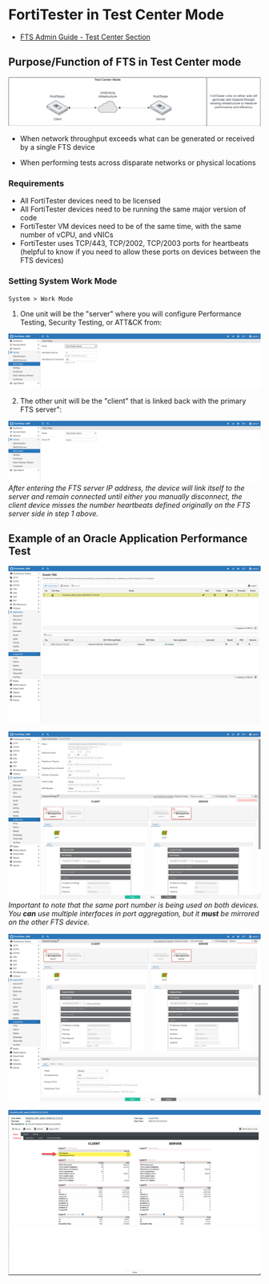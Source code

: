 # FortiTester in Test Center Mode

* [FTS Admin Guide - Test Center Section](https://docs.fortinet.com/document/fortitester/7.4.3/administration-guide/957579/test-center)

## Purpose/Function of FTS in Test Center mode

![FortiTester Test Center Work Mode](./images/fts_test-center-mode.png "Test Center Mode")

* When network throughput exceeds what can be generated or received by a single FTS device

* When performing tests across disparate networks or physical locations

### Requirements

* All FortiTester devices need to be licensed
* All FortiTester devices need to be running the same major version of code
* FortiTester VM devices need to be of the same time, with the same number of vCPU, and vNICs
* FortiTester uses TCP/443, TCP/2002, TCP/2003 ports for heartbeats (helpful to know if you need to allow these ports on devices between the FTS devices)

### Setting System Work Mode

`System > Work Mode`

1. One unit will be the "server" where you will configure Performance Testing, Security Testing, or ATT&CK from:

![FortiTester Test Center Server](./images/fts_test-center-server.png "Test Center Server")

2. The other unit will be the "client" that is linked back with the primary FTS server":

![FortiTester Test Center Client](./images/fts_test-center-client.png "Test Center Client")
_After entering the FTS server IP address, the device will link itself to the server and remain connected until either you manually disconnect, the client device misses the number heartbeats defined originally on the FTS server side in step 1 above._

## Example of an Oracle Application Performance Test

![FortiTester Oracle TNS Performance Test](./images/fts_oracle-TNS_tc1.png "Creating a New Oracle TNS Test Case")

![FortiTester Oracle TNS Performance Test](./images/fts_oracle-TNS_tc2.png "Configuring Oracle TNS Test Case Options")
_Important to note that the same port number is being used on both devices. You __can__ use multiple interfaces in port aggregation, but it __must__ be mirrored on the other FTS device._

![FortiTester Oracle TNS Performance Test](./images/fts_oracle-TNS_tc3.png "Configuring Oracle TNS Test Case Options")

![FortiTester Oracle TNS Performance Test](./images/fts_oracle-TNS_tc4.png "Oracle TNS Test Case Results")